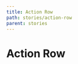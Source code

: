 ```yaml
---
title: Action Row
path: stories/action-row
parent: stories
---
```

# Action Row

<div pbl-example-view="pbl-action-row-example"></div>
